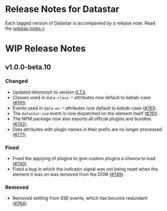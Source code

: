 # Release Notes for Datastar

Each tagged version of Datastar is accompanied by a release note. Read the [release notes »](https://github.com/starfederation/datastar/releases)

# WIP Release Notes

## v1.0.0-beta.10

### Changed

- Updated Idiomorph to version [0.7.3](https://github.com/bigskysoftware/idiomorph/releases/tag/v0.7.3).
- Classes used in `data-class-*` attributes now default to kebab-case ([#761](https://github.com/starfederation/datastar/issues/761)).
- Events used in `data-on-*` attributes now default to kebab-case ([#761](https://github.com/starfederation/datastar/issues/761)).
- The `datastar-sse` event is now dispatched on the element itself ([#761](https://github.com/starfederation/datastar/issues/761)).
- The NPM package now also exports all official plugins and bundles ([#742](https://github.com/starfederation/datastar/issues/742)).
- Data attributes with plugin names in their prefix are no longer processed ([#771](https://github.com/starfederation/datastar/issues/771)).

### Fixed

- Fixed the applying of plugins to give custom plugins a chance to load ([#740](https://github.com/starfederation/datastar/issues/740)).
- Fixed a bug in which the indicator signal was not being reset when the element it was on was removed from the DOM ([#749](https://github.com/starfederation/datastar/issues/749)).

### Removed

- Removed settling from SSE events, which has become redundant ([#764](https://github.com/starfederation/datastar/issues/764)).
